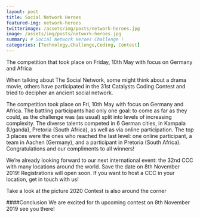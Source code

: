 ```yaml
---
layout: post
title: Social Network Heroes 
featured-img: network-heroes
twitterimage: /assets/img/posts/network-heroes.jpg
image: /assets/img/posts/network-heroes.jpg
summary: # Social Network Heroes Challenge !
categories: [Technology,Challenge,Coding, Contest]
---
```

The competition that took place on Friday, 10th May with focus on Germany and Africa

When talking about The Social Network, some might think about a drama movie, others have participated in the 31st Catalysts Coding Contest and tried to decipher an ancient social network.

The competition took place on Fri, 10th May with focus on Germany and Africa. The battling participants had only one goal: to come as far as they could, as the challenge was (as usual) split into levels of increasing complexity. The diverse talents competed in 6 German cities, in Kampala (Uganda), Pretoria (South Africa), as well as via online participation. The top 3 places were the ones who reached the last level: one online participant, a team in Aachen (Germany), and a participant in Pretoria (South Africa). Congratulations and our compliments to all winners!

We’re already looking forward to our next international event: the 32nd CCC with many locations around the world. Save the date on 8th November 2019! Registrations will open soon. If you want to host a CCC in your location, get in touch with us!

Take a look at the picture
2020 Contest is also around the corner

####Conclusion 
We are excited for th upcoming contest on 8th November 2019 see you there! 

